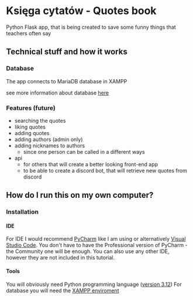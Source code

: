 # Księga cytatów - Quotes book
Python Flask app, that is being created to save
some funny things that teachers often say

## Technical stuff and how it works

### Database
The app connects to MariaDB database in XAMPP

see more information about database [here](database_info/info.md)

### Features (future)
- searching the quotes
- liking quotes
- adding quotes
- adding authors (admin only)
- adding nicknames to authors
  - since one person can be called in a different ways
- api
  - for others that will create a better looking front-end app
  - to be able to create a discord bot, that will retrieve new quotes from discord

## How do I run this on my own computer?

### Installation

#### IDE
For IDE I would recommend [PyCharm](https://www.jetbrains.com/pycharm/download/?section=windows) like I am using or alternatively [Visual Studio Code](https://code.visualstudio.com/download).
You don't have to have the Professional version of PyCharm - the Community one will be enough.
You can also use any other IDE, however they are not included in this tutorial.

#### Tools
You will obviously need Python programming language ([version 3.12](https://www.python.org/downloads/))
For database you will need the [XAMPP enviroment](https://www.apachefriends.org/pl/download.html)



